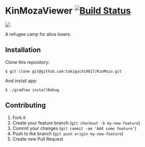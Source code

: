 KinMozaViewer [![Build Status](https://travis-ci.org/rejasupotaro/KinMoza.png)](https://travis-ci.org/rejasupotaro/KinMoza)
==========

![](https://raw2.github.com/rejasupotaro/KinMoza/master/screenshot.png)

A refugee camp for alice lovers.

## Installation

Clone this repository:

```
$ git clone git@github.com:takiguchi0817/KinMoza.git
```

And install app:

```
$ ./gradlew installDebug
```

## Contributing

1. Fork it
2. Create your feature branch (`git checkout -b my-new-feature`)
3. Commit your changes (`git commit -am 'Add some feature'`)
4. Push to the branch (`git push origin my-new-feature`)
5. Create new Pull Request
